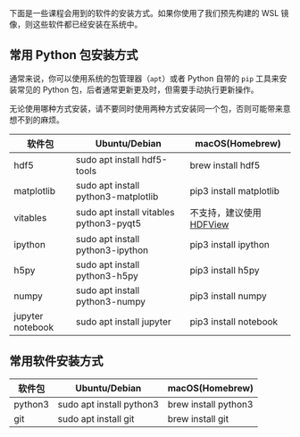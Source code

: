 下面是一些课程会用到的软件的安装方式。如果你使用了我们预先构建的 WSL 镜像，则这些软件都已经安装在系统中。

## 常用 Python 包安装方式

通常来说，你可以使用系统的包管理器（`apt`）或者 Python 自带的 `pip` 工具来安装常见的 Python 包，后者通常更新更及时，但需要手动执行更新操作。

无论使用哪种方式安装，请不要同时使用两种方式安装同一个包，否则可能带来意想不到的麻烦。

| 软件包           | Ubuntu/Debian                           | macOS(Homebrew)                                              |
| ---------------- | --------------------------------------- | ------------------------------------------------------------ |
| hdf5             | sudo apt install hdf5-tools             | brew install hdf5                                            |
| matplotlib       | sudo apt install python3-matplotlib     | pip3 install matplotlib                                      |
| vitables         | sudo apt install vitables python3-pyqt5 | 不支持，建议使用 [HDFView](https://www.hdfgroup.org/downloads/hdfview/#download) |
| ipython          | sudo apt install python3-ipython        | pip3 install ipython                                         |
| h5py             | sudo apt install python3-h5py           | pip3 install h5py                                            |
| numpy            | sudo apt install python3-numpy          | pip3 install numpy                                           |
| jupyter notebook | sudo apt install jupyter                | pip3 install notebook                                        |

## 常用软件安装方式

| 软件包  | Ubuntu/Debian            | macOS(Homebrew)      |
| ------- | ------------------------ | -------------------- |
| python3 | sudo apt install python3 | brew install python3 |
| git     | sudo apt install git     | brew install git     |

